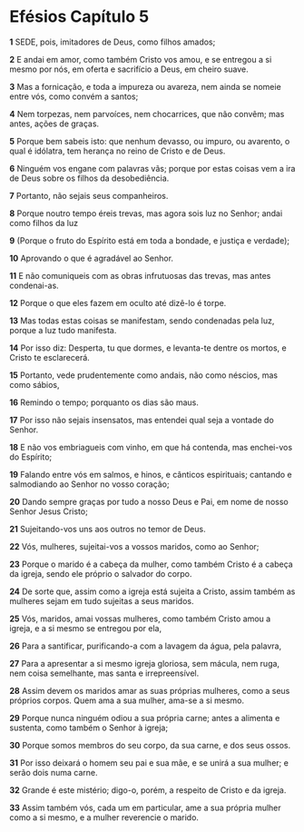 # Efésios Capítulo 5

**1** 	SEDE, pois, imitadores de Deus, como filhos amados;

**2** 	E andai em amor, como também Cristo vos amou, e se entregou a si mesmo por nós, em oferta e sacrifício a Deus, em cheiro suave.

**3** 	Mas a fornicação, e toda a impureza ou avareza, nem ainda se nomeie entre vós, como convém a santos;

**4** 	Nem torpezas, nem parvoíces, nem chocarrices, que não convêm; mas antes, ações de graças.

**5** 	Porque bem sabeis isto: que nenhum devasso, ou impuro, ou avarento, o qual é idólatra, tem herança no reino de Cristo e de Deus.

**6** 	Ninguém vos engane com palavras vãs; porque por estas coisas vem a ira de Deus sobre os filhos da desobediência.

**7** 	Portanto, não sejais seus companheiros.

**8** 	Porque noutro tempo éreis trevas, mas agora sois luz no Senhor; andai como filhos da luz

**9** 	(Porque o fruto do Espírito está em toda a bondade, e justiça e verdade);

**10** 	Aprovando o que é agradável ao Senhor.

**11** 	E não comuniqueis com as obras infrutuosas das trevas, mas antes condenai-as.

**12** 	Porque o que eles fazem em oculto até dizê-lo é torpe.

**13** 	Mas todas estas coisas se manifestam, sendo condenadas pela luz, porque a luz tudo manifesta.

**14** 	Por isso diz: Desperta, tu que dormes, e levanta-te dentre os mortos, e Cristo te esclarecerá.

**15** 	Portanto, vede prudentemente como andais, não como néscios, mas como sábios,

**16** 	Remindo o tempo; porquanto os dias são maus.

**17** 	Por isso não sejais insensatos, mas entendei qual seja a vontade do Senhor.

**18** 	E não vos embriagueis com vinho, em que há contenda, mas enchei-vos do Espírito;

**19** 	Falando entre vós em salmos, e hinos, e cânticos espirituais; cantando e salmodiando ao Senhor no vosso coração;

**20** 	Dando sempre graças por tudo a nosso Deus e Pai, em nome de nosso Senhor Jesus Cristo;

**21** 	Sujeitando-vos uns aos outros no temor de Deus.

**22** 	Vós, mulheres, sujeitai-vos a vossos maridos, como ao Senhor;

**23** 	Porque o marido é a cabeça da mulher, como também Cristo é a cabeça da igreja, sendo ele próprio o salvador do corpo.

**24** 	De sorte que, assim como a igreja está sujeita a Cristo, assim também as mulheres sejam em tudo sujeitas a seus maridos.

**25** 	Vós, maridos, amai vossas mulheres, como também Cristo amou a igreja, e a si mesmo se entregou por ela,

**26** 	Para a santificar, purificando-a com a lavagem da água, pela palavra,

**27** 	Para a apresentar a si mesmo igreja gloriosa, sem mácula, nem ruga, nem coisa semelhante, mas santa e irrepreensível.

**28** 	Assim devem os maridos amar as suas próprias mulheres, como a seus próprios corpos. Quem ama a sua mulher, ama-se a si mesmo.

**29** 	Porque nunca ninguém odiou a sua própria carne; antes a alimenta e sustenta, como também o Senhor à igreja;

**30** 	Porque somos membros do seu corpo, da sua carne, e dos seus ossos.

**31** 	Por isso deixará o homem seu pai e sua mãe, e se unirá a sua mulher; e serão dois numa carne.

**32** 	Grande é este mistério; digo-o, porém, a respeito de Cristo e da igreja.

**33** 	Assim também vós, cada um em particular, ame a sua própria mulher como a si mesmo, e a mulher reverencie o marido.

